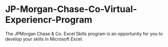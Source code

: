 # JP-Morgan-Chase-Co-Virtual-Experiencr-Program
The JPMorgan Chase &amp; Co. Excel Skills program is an opportunity for you to develop your skills in Microsoft Excel.
